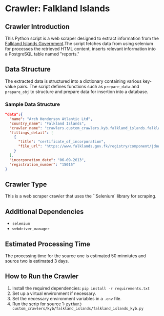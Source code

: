 # Crawler: Falkland Islands

## Crawler Introduction
This Python script is a web scraper designed to extract information from the [Falkland Islands Government](https://www.falklands.gov.fk/registry/companies/incorporated-companies).The script fetches data from using selenium for processes the retrieved HTML content, inserts relevant information into a PostgreSQL table named "reports."

## Data Structure
The extracted data is structured into a dictionary containing various key-value pairs. The script defines functions such as `prepare_data` and `prapare_obj` to structure and prepare data for insertion into a database.

### Sample Data Structure
```json
"data":{
  "name": "Arch Henderson Atlantic Ltd",
  "country_name": "Falkland Islands",
  "crawler_name": "crawlers.custom_crawlers.kyb.falkland_islands.falkland_islands_kyb",
  "fillings_detail": [
    {
      "title": "certificate_of_incorporation",
      "file_url": "https://www.falklands.gov.fk/registry/component/jdownloads/?task=download.send&id=145&catid=16&m=0&Itemid=101"
    }
  ],
  "incorporation_date": "06-09-2013",
  "registration_number": "15015"
}
```

## Crawler Type
This is a web scraper crawler that uses the ``Selenium` library for scraping.

## Additional Dependencies
- `selenium` 
- `webdriver_manager`


## Estimated Processing Time
The processing time for the source one is estimated 50 minniutes and source two is estimated 3 days.


## How to Run the Crawler
1. Install the required dependencies: `pip install -r requirements.txt`
2. Set up a virtual environment if necessary.
3. Set the necessary environment variables in a `.env` file.
4. Run the scrip for source 1: `python3 custom_crawlers/kyb/falkland_islands/falkland_islands_kyb.py`
